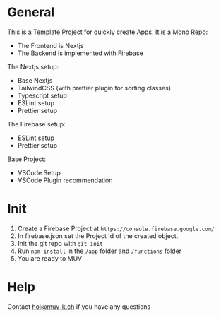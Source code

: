 # General

This is a Template Project for quickly create Apps. It is a Mono Repo:

- The Frontend is Nextjs
- The Backend is implemented with Firebase

The Nextjs setup:
- Base Nextjs 
- TailwindCSS (with prettier plugin for sorting classes)
- Typescript setup
- ESLint setup
- Prettier setup

The Firebase setup:
- ESLint setup
- Prettier setup

Base Project: 
- VSCode Setup
- VSCode Plugin recommendation 

# Init
1. Create a Firebase Project at `https://console.firebase.google.com/`
1. In firebase.json set the Project Id of the created object.
1. Init the git repo with `git init`
1. Run `npm install` in the `/app` folder and `/functions` folder
1. You are ready to MUV 


# Help
Contact hoi@muv-k.ch if you have any questions 